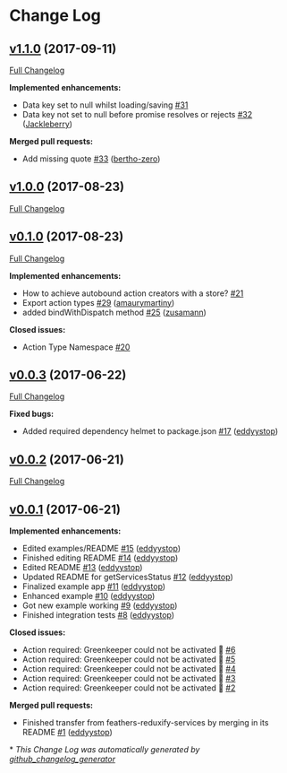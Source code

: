 # Change Log

## [v1.1.0](https://github.com/feathersjs/feathers-redux/tree/v1.1.0) (2017-09-11)
[Full Changelog](https://github.com/feathersjs/feathers-redux/compare/v1.0.0...v1.1.0)

**Implemented enhancements:**

- Data key set to null whilst loading/saving [\#31](https://github.com/feathersjs/feathers-redux/issues/31)
- Data key not set to null before promise resolves or rejects [\#32](https://github.com/feathersjs/feathers-redux/pull/32) ([Jackleberry](https://github.com/Jackleberry))

**Merged pull requests:**

- Add missing quote [\#33](https://github.com/feathersjs/feathers-redux/pull/33) ([bertho-zero](https://github.com/bertho-zero))

## [v1.0.0](https://github.com/feathersjs/feathers-redux/tree/v1.0.0) (2017-08-23)
[Full Changelog](https://github.com/feathersjs/feathers-redux/compare/v0.1.0...v1.0.0)

## [v0.1.0](https://github.com/feathersjs/feathers-redux/tree/v0.1.0) (2017-08-23)
[Full Changelog](https://github.com/feathersjs/feathers-redux/compare/v0.0.3...v0.1.0)

**Implemented enhancements:**

- How to achieve autobound action creators with a store? [\#21](https://github.com/feathersjs/feathers-redux/issues/21)
- Export action types [\#29](https://github.com/feathersjs/feathers-redux/pull/29) ([amaurymartiny](https://github.com/amaurymartiny))
- added bindWithDispatch method [\#25](https://github.com/feathersjs/feathers-redux/pull/25) ([zusamann](https://github.com/zusamann))

**Closed issues:**

- Action Type Namespace [\#20](https://github.com/feathersjs/feathers-redux/issues/20)

## [v0.0.3](https://github.com/feathersjs/feathers-redux/tree/v0.0.3) (2017-06-22)
[Full Changelog](https://github.com/feathersjs/feathers-redux/compare/v0.0.2...v0.0.3)

**Fixed bugs:**

- Added required dependency helmet to package.json [\#17](https://github.com/feathersjs/feathers-redux/pull/17) ([eddyystop](https://github.com/eddyystop))

## [v0.0.2](https://github.com/feathersjs/feathers-redux/tree/v0.0.2) (2017-06-21)
[Full Changelog](https://github.com/feathersjs/feathers-redux/compare/v0.0.1...v0.0.2)

## [v0.0.1](https://github.com/feathersjs/feathers-redux/tree/v0.0.1) (2017-06-21)
**Implemented enhancements:**

- Edited examples/README [\#15](https://github.com/feathersjs/feathers-redux/pull/15) ([eddyystop](https://github.com/eddyystop))
- Finished editing README [\#14](https://github.com/feathersjs/feathers-redux/pull/14) ([eddyystop](https://github.com/eddyystop))
- Edited README [\#13](https://github.com/feathersjs/feathers-redux/pull/13) ([eddyystop](https://github.com/eddyystop))
- Updated README for getServicesStatus [\#12](https://github.com/feathersjs/feathers-redux/pull/12) ([eddyystop](https://github.com/eddyystop))
- Finalized example app [\#11](https://github.com/feathersjs/feathers-redux/pull/11) ([eddyystop](https://github.com/eddyystop))
- Enhanced example [\#10](https://github.com/feathersjs/feathers-redux/pull/10) ([eddyystop](https://github.com/eddyystop))
- Got new example working [\#9](https://github.com/feathersjs/feathers-redux/pull/9) ([eddyystop](https://github.com/eddyystop))
- Finished integration tests [\#8](https://github.com/feathersjs/feathers-redux/pull/8) ([eddyystop](https://github.com/eddyystop))

**Closed issues:**

- Action required: Greenkeeper could not be activated 🚨 [\#6](https://github.com/feathersjs/feathers-redux/issues/6)
- Action required: Greenkeeper could not be activated 🚨 [\#5](https://github.com/feathersjs/feathers-redux/issues/5)
- Action required: Greenkeeper could not be activated 🚨 [\#4](https://github.com/feathersjs/feathers-redux/issues/4)
- Action required: Greenkeeper could not be activated 🚨 [\#3](https://github.com/feathersjs/feathers-redux/issues/3)
- Action required: Greenkeeper could not be activated 🚨 [\#2](https://github.com/feathersjs/feathers-redux/issues/2)

**Merged pull requests:**

- Finished transfer from feathers-reduxify-services by merging in its README [\#1](https://github.com/feathersjs/feathers-redux/pull/1) ([eddyystop](https://github.com/eddyystop))



\* *This Change Log was automatically generated by [github_changelog_generator](https://github.com/skywinder/Github-Changelog-Generator)*